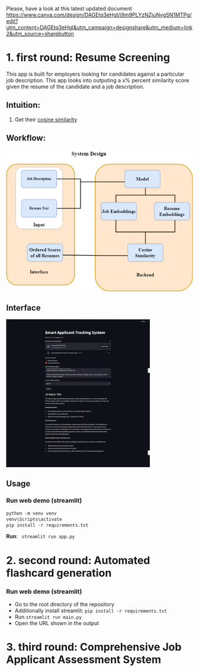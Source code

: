 Please, have a look at this latest updated document
https://www.canva.com/design/DAGEtq3eHgI/i9m9PLYzNZjuNygSN1MTPg/edit?utm_content=DAGEtq3eHgI&utm_campaign=designshare&utm_medium=link2&utm_source=sharebutton 


# 1. first round: Resume Screening 
This app is built for employers looking for candidates against a particular job description. This app looks into outputing a x% percent similarity score given the resume of the candidate and a job description.

## Intuition:
1. Get their [cosine similarity](https://developers.google.com/machine-learning/clustering/similarity/measuring-similarity)

## Workflow:
<img src = "Demo\Workflow.png">

## Interface
<img src = "Demo\Interface.png" height=400>

## Usage
### Run web demo (streamlit)

```
python -m venv venv
venv\Scripts\activate
pip install -r requirements.txt
```
**Run**: ``` streamlit run app.py```







# 2. second round: Automated flashcard generation
### Run web demo (streamlit)

* Go to the root directory of the repository
* Additionally install streamlit: `pip install -r requirements.txt`
* Run `streamlit run main.py`
* Open the URL shown in the output





# 3. third round: Comprehensive Job Applicant Assessment System 